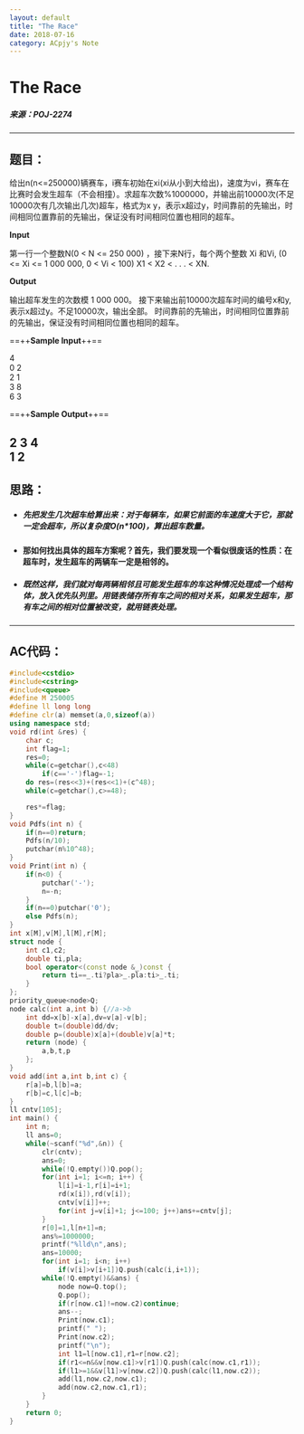 ```yaml
---
layout: default
title: "The Race"
date: 2018-07-16
category: ACpjy's Note
---
```


# The Race
##### 来源：POJ-2274
---
## 题目：
给出n(n<=250000)辆赛车，i赛车初始在xi(xi从小到大给出)，速度为vi，赛车在比赛时会发生超车（不会相撞）。求超车次数%1000000，并输出前10000次(不足10000次有几次输出几次)超车，格式为x y，表示x超过y，时间靠前的先输出，时间相同位置靠前的先输出，保证没有时间相同位置也相同的超车。

**Input**

第一行一个整数N(0 < N <= 250 000) ，接下来N行，每个两个整数 Xi 和Vi, (0 <= Xi <= 1 000 000, 0 < Vi < 100) X1 < X2 < . . . < XN.

**Output**

输出超车发生的次数模 1 000 000。
接下来输出前10000次超车时间的编号x和y,表示x超过y。不足10000次，输出全部。
时间靠前的先输出，时间相同位置靠前的先输出，保证没有时间相同位置也相同的超车。

==++**Sample Input**++==

4  
0 2  
2 1  
3 8  
6 3  

==++**Sample Output**++==

2 
3 4  
1 2  
---
## 思路：
- ##### 先把发生几次超车给算出来：对于每辆车，如果它前面的车速度大于它，那就一定会超车，所以复杂度O(n*100)，算出超车数量。
- #### 那如何找出具体的超车方案呢？首先，我们要发现一个看似很废话的性质：在超车时，发生超车的两辆车一定是相邻的。
- ##### 既然这样，我们就对每两辆相邻且可能发生超车的车这种情况处理成一个结构体，放入优先队列里。用链表储存所有车之间的相对关系，如果发生超车，那有车之间的相对位置被改变，就用链表处理。
---
## AC代码：

```C++
#include<cstdio>
#include<cstring>
#include<queue>
#define M 250005
#define ll long long
#define clr(a) memset(a,0,sizeof(a))
using namespace std;
void rd(int &res) {
	char c;
	int flag=1;
	res=0;
	while(c=getchar(),c<48)
		if(c=='-')flag=-1;
	do res=(res<<3)+(res<<1)+(c^48);
	while(c=getchar(),c>=48);

	res*=flag;
}
void Pdfs(int n) {
	if(n==0)return;
	Pdfs(n/10);
	putchar(n%10^48);
}
void Print(int n) {
	if(n<0) {
		putchar('-');
		n=-n;
	}
	if(n==0)putchar('0');
	else Pdfs(n);
}
int x[M],v[M],l[M],r[M];
struct node {
	int c1,c2;
	double ti,pla;
	bool operator<(const node &_)const {
		return ti==_.ti?pla>_.pla:ti>_.ti;
	}
};
priority_queue<node>Q;
node calc(int a,int b) {//a->b
	int dd=x[b]-x[a],dv=v[a]-v[b];
	double t=(double)dd/dv;
	double p=(double)x[a]+(double)v[a]*t;
	return (node) {
		a,b,t,p
	};
}
void add(int a,int b,int c) {
	r[a]=b,l[b]=a;
	r[b]=c,l[c]=b;
}
ll cntv[105];
int main() {
	int n;
	ll ans=0;
	while(~scanf("%d",&n)) {
		clr(cntv);
		ans=0;
		while(!Q.empty())Q.pop();
		for(int i=1; i<=n; i++) {
			l[i]=i-1,r[i]=i+1;
			rd(x[i]),rd(v[i]);
			cntv[v[i]]++;
			for(int j=v[i]+1; j<=100; j++)ans+=cntv[j];
		}
		r[0]=1,l[n+1]=n;
		ans%=1000000;
		printf("%lld\n",ans);
		ans=10000;
		for(int i=1; i<n; i++)
			if(v[i]>v[i+1])Q.push(calc(i,i+1));
		while(!Q.empty()&&ans) {
			node now=Q.top();
			Q.pop();
			if(r[now.c1]!=now.c2)continue;
			ans--;
			Print(now.c1);
			printf(" ");
			Print(now.c2);
			printf("\n");
			int l1=l[now.c1],r1=r[now.c2];
			if(r1<=n&&v[now.c1]>v[r1])Q.push(calc(now.c1,r1));
			if(l1>=1&&v[l1]>v[now.c2])Q.push(calc(l1,now.c2));
			add(l1,now.c2,now.c1);
			add(now.c2,now.c1,r1);
		}
	}
	return 0;
}
```
